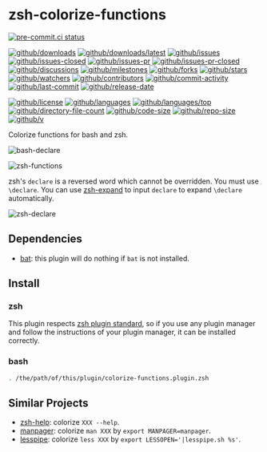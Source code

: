# zsh-colorize-functions

[![pre-commit.ci status](https://results.pre-commit.ci/badge/github/Freed-Wu/zsh-colorize-functions/main.svg)](https://results.pre-commit.ci/latest/github/Freed-Wu/zsh-colorize-functions/main)

[![github/downloads](https://shields.io/github/downloads/Freed-Wu/zsh-colorize-functions/total)](https://github.com/Freed-Wu/zsh-colorize-functions/releases)
[![github/downloads/latest](https://shields.io/github/downloads/Freed-Wu/zsh-colorize-functions/latest/total)](https://github.com/Freed-Wu/zsh-colorize-functions/releases/latest)
[![github/issues](https://shields.io/github/issues/Freed-Wu/zsh-colorize-functions)](https://github.com/Freed-Wu/zsh-colorize-functions/issues)
[![github/issues-closed](https://shields.io/github/issues-closed/Freed-Wu/zsh-colorize-functions)](https://github.com/Freed-Wu/zsh-colorize-functions/issues?q=is%3Aissue+is%3Aclosed)
[![github/issues-pr](https://shields.io/github/issues-pr/Freed-Wu/zsh-colorize-functions)](https://github.com/Freed-Wu/zsh-colorize-functions/pulls)
[![github/issues-pr-closed](https://shields.io/github/issues-pr-closed/Freed-Wu/zsh-colorize-functions)](https://github.com/Freed-Wu/zsh-colorize-functions/pulls?q=is%3Apr+is%3Aclosed)
[![github/discussions](https://shields.io/github/discussions/Freed-Wu/zsh-colorize-functions)](https://github.com/Freed-Wu/zsh-colorize-functions/discussions)
[![github/milestones](https://shields.io/github/milestones/all/Freed-Wu/zsh-colorize-functions)](https://github.com/Freed-Wu/zsh-colorize-functions/milestones)
[![github/forks](https://shields.io/github/forks/Freed-Wu/zsh-colorize-functions)](https://github.com/Freed-Wu/zsh-colorize-functions/network/members)
[![github/stars](https://shields.io/github/stars/Freed-Wu/zsh-colorize-functions)](https://github.com/Freed-Wu/zsh-colorize-functions/stargazers)
[![github/watchers](https://shields.io/github/watchers/Freed-Wu/zsh-colorize-functions)](https://github.com/Freed-Wu/zsh-colorize-functions/watchers)
[![github/contributors](https://shields.io/github/contributors/Freed-Wu/zsh-colorize-functions)](https://github.com/Freed-Wu/zsh-colorize-functions/graphs/contributors)
[![github/commit-activity](https://shields.io/github/commit-activity/w/Freed-Wu/zsh-colorize-functions)](https://github.com/Freed-Wu/zsh-colorize-functions/graphs/commit-activity)
[![github/last-commit](https://shields.io/github/last-commit/Freed-Wu/zsh-colorize-functions)](https://github.com/Freed-Wu/zsh-colorize-functions/commits)
[![github/release-date](https://shields.io/github/release-date/Freed-Wu/zsh-colorize-functions)](https://github.com/Freed-Wu/zsh-colorize-functions/releases/latest)

[![github/license](https://shields.io/github/license/Freed-Wu/zsh-colorize-functions)](https://github.com/Freed-Wu/zsh-colorize-functions/blob/main/LICENSE)
[![github/languages](https://shields.io/github/languages/count/Freed-Wu/zsh-colorize-functions)](https://github.com/Freed-Wu/zsh-colorize-functions)
[![github/languages/top](https://shields.io/github/languages/top/Freed-Wu/zsh-colorize-functions)](https://github.com/Freed-Wu/zsh-colorize-functions)
[![github/directory-file-count](https://shields.io/github/directory-file-count/Freed-Wu/zsh-colorize-functions)](https://github.com/Freed-Wu/zsh-colorize-functions)
[![github/code-size](https://shields.io/github/languages/code-size/Freed-Wu/zsh-colorize-functions)](https://github.com/Freed-Wu/zsh-colorize-functions)
[![github/repo-size](https://shields.io/github/repo-size/Freed-Wu/zsh-colorize-functions)](https://github.com/Freed-Wu/zsh-colorize-functions)
[![github/v](https://shields.io/github/v/release/Freed-Wu/zsh-colorize-functions)](https://github.com/Freed-Wu/zsh-colorize-functions)

Colorize functions for bash and zsh.

![bash-declare](https://github.com/Freed-Wu/Freed-Wu/assets/32936898/2dcb75f2-11e4-429a-b04d-15c259973423)

![zsh-functions](https://github.com/Freed-Wu/Freed-Wu/assets/32936898/86cc3c41-f61a-4066-8672-b65d9749d9c1)

zsh's `declare` is a reversed word which cannot be overridden. You must use
`\declare`. You can use
[zsh-expand](https://github.com/MenkeTechnologies/zsh-expand)
to input `declare` to expand `\declare` automatically.

![zsh-declare](https://github.com/Freed-Wu/Freed-Wu/assets/32936898/b6c40553-ddb4-4976-955d-695802f8b8ca)

## Dependencies

- [bat](https://github.com/sharkdp/bat): this plugin will do nothing if `bat`
  is not installed.

## Install

### zsh

This plugin respects
[zsh plugin standard](https://github.com/zdharma-continuum/Zsh-100-Commits-Club/blob/master/Zsh-Plugin-Standard.adoc),
so if you use any plugin manager and follow the instructions of your plugin
manager, it can be installed correctly.

### bash

```sh
. /the/path/of/this/plugin/colorize-functions.plugin.zsh
```

## Similar Projects

- [zsh-help](https://github.com/Freed-Wu/zsh-help): colorize `XXX --help`.
- [manpager](https://github.com/Freed-Wu/manpager): colorize `man XXX` by
  `export MANPAGER=manpager`.
- [lesspipe](https://github.com/wofr06/lesspipe): colorize `less XXX` by
  `export LESSOPEN='|lesspipe.sh %s'`.
